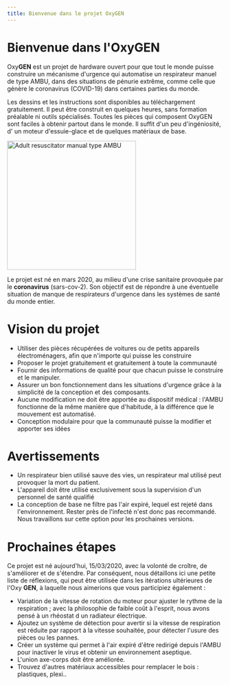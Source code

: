 ```yaml
---
title: Bienvenue dans le projet OxyGEN
---
```


# Bienvenue dans l'OxyGEN 
Oxy**GEN** est un projet de hardware ouvert pour que tout le monde puisse construire un mécanisme d'urgence qui automatise un respirateur manuel de type AMBU, dans des situations de pénurie extrême, comme celle que génère le coronavirus (COVID-19) dans certaines parties du monde.

Les dessins et les instructions sont disponibles au téléchargement gratuitement. Il peut être construit en quelques heures, sans formation préalable ni outils spécialisés. Toutes les pièces qui composent OxyGEN sont faciles à obtenir partout dans le monde. Il suffit d'un peu d'ingéniosité, d' un moteur d'essuie-glace et de quelques matériaux de base. 

<img src = "/images/resucitador-manual-adulto-tipo-ambu.png" width = "300" alt = "Adult resuscitator manual type AMBU">

Le projet est né en mars 2020, au milieu d'une crise sanitaire provoquée par le **coronavirus** (sars-cov-2). Son objectif est de répondre à une éventuelle situation de manque de respirateurs d'urgence dans les systèmes de santé du monde entier. 

# Vision du projet             
* Utiliser des pièces récupérées de voitures ou de petits appareils électroménagers, afin que n'importe qui puisse les construire
* Proposer le projet gratuitement et gratuitement à toute la communauté
* Fournir des informations de qualité pour que chacun puisse le construire et le manipuler.
* Assurer un bon fonctionnement dans les situations d'urgence grâce à la simplicité de la conception et des composants.
* Aucune modification ne doit être apportée au dispositif médical : l'AMBU fonctionne de la même manière que d'habitude, à la différence que le mouvement est automatisé. 
* Conception modulaire pour que la communauté puisse la modifier et apporter ses idées

# Avertissements
* Un respirateur bien utilisé sauve des vies, un respirateur mal utilisé peut provoquer la mort du patient.
* L'appareil doit être utilisé exclusivement sous la supervision d'un personnel de santé qualifié
* La conception de base ne filtre pas l'air expiré, lequel est rejeté dans l'environnement. Rester près de l'infecté n'est donc pas recommandé. Nous travaillons sur cette option pour les prochaines versions. 

# Prochaines étapes
Ce projet est né aujourd'hui, 15/03/2020, avec la volonté de croître, de s'améliorer et de s'étendre. Par conséquent, nous détaillons ici une petite liste de réflexions, qui peut être utilisée dans les itérations ultérieures de l'Oxy **GEN**, à laquelle nous aimerions que vous participiez également : 
* Variation de la vitesse de rotation du moteur pour ajuster le rythme de la respiration ;  avec la philosophie de faible coût à l'esprit, nous avons pensé à un rhéostat d un radiateur électrique.
* Ajoutez un système de détection pour avertir si la vitesse de respiration est réduite par rapport à la vitesse souhaitée, pour détecter l'usure des pièces ou les pannes.
* Créer un système qui permet à l'air expiré d'être redirigé depuis l'AMBU pour inactiver le virus et obtenir un environnement aseptique. 
* L'union axe-corps doit être améliorée.
* Trouvez d'autres matériaux accessibles pour remplacer le bois : plastiques, plexi..

